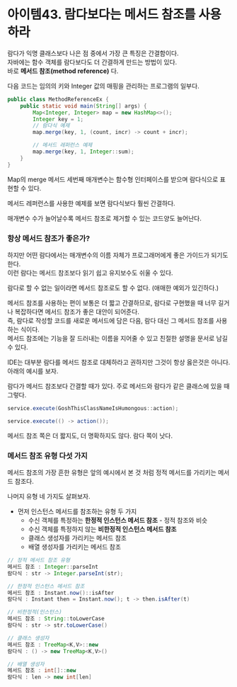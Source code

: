 # 아이템43. 람다보다는 메서드 참조를 사용하라

람다가 익명 클래스보다 나은 점 중에서 가장 큰 특징은 간결함이다.   
자바에는 함수 객체를 람다보다도 더 간결하게 만드는 방법이 있다.   
바로 **메서드 참조(method reference)** 다.

다음 코드는 임의의 키와 Integer 값의 매핑을 관리하는 프로그램의 일부다.

```java
public class MethodReferenceEx {
    public static void main(String[] args) {
        Map<Integer, Integer> map = new HashMap<>();
        Integer key = 1;
        // 람다식 예제
        map.merge(key, 1, (count, incr) -> count + incr);

        // 메서드 레퍼런스 예제
        map.merge(key, 1, Integer::sum);
    }
}
```

Map의 merge 메서드 세번째 매개변수는 함수형 인터페이스를 받으며 람다식으로 표현할 수 있다.

메서드 레퍼런스를 사용한 예제를 보면 람다식보다 훨씬 간결하다.

매개변수 수가 늘어날수록 메서드 참조로 제거할 수 있는 코드양도 늘어난다.

### 항상 메서드 참조가 좋은가?

하지만 어떤 람다에서는 매개변수의 이름 자체가 프로그래머에게 좋은 가이드가 되기도 한다.   
이런 람다는 메서드 참조보다 읽기 쉽고 유지보수도 쉬울 수 있다.

람다로 할 수 없는 일이라면 메서드 참조로도 할 수 없다. (애매한 예외가 있긴하다.)

메서드 참조를 사용하는 편이 보통은 더 짧고 간결하므로, 람다로 구현했을 때 너무 길거나 복잡하다면 메서드 참조가 좋은 대안이 되어준다.   
즉, 람다로 작성할 코드를 새로운 메서드에 담은 다음, 람다 대신 그 메서드 참조를 사용하는 식이다.   
메서드 참조에는 기능을 잘 드러내는 이름을 지어줄 수 있고 친절한 설명을 문서로 남길 수 있다.

IDE는 대부분 람다를 메서드 참조로 대체하라고 권하지만 그것이 항상 옳은것은 아니다. 아래의 예시를 보자.

람다가 메서드 참조보다 간결할 때가 있다. 주로 메서드와 람다가 같은 클래스에 있을 때 그렇다.

```java
service.execute(GoshThisClassNameIsHumongous::action);

service.execute(() -> action());
```

메서드 참조 쪽은 더 짧지도, 더 명확하지도 않다. 람다 쪽이 낫다.

### 메서드 참조 유형 다섯 가지

메서드 참조의 가장 흔한 유형은 앞의 예시에서 본 것 처럼 정적 메서드를 가리키는 메서드 참조다.

나머지 유형 네 가지도 살펴보자.

* 먼저 인스턴스 메서드를 참조하는 유형 두 가지
  * 수신 객체를 특정하는 **한정적 인스턴스 메서드 참조** - 정적 참조와 비슷
  * 수신 객체를 특정하지 않는 **비한정적 인스턴스 메서드 참조**
  * 클래스 생성자를 가리키는 메서드 참조
  * 배열 생성자를 가리키는 메서드 참조

```java
// 정적 메서드 참조 유형
메서드 참조 : Integer::parseInt
람다식 : str -> Integer.parseInt(str);

// 한정적 인스턴스 메서드 참조
메서드 참조 : Instant.now()::isAfter
람다식 : Instant then = Instant.now(); t -> then.isAfter(t)

// 비한정적(인스턴스)
메서드 참조 : String::toLowerCase
람다식 : str -> str.toLowerCase()

// 클래스 생성자
메서드 참조 : TreeMap<K,V>::new
람다식 : () -> new TreeMap<K,V>()

// 배열 생성자
메서드 참조 : int[]::new
람다식 : len -> new int[len]
```

